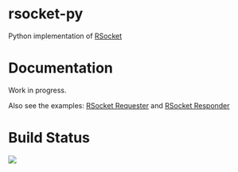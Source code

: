 # rsocket-py

Python implementation of [RSocket](http://rsocket.io)

# Documentation

Work in progress.

Also see the examples:  [RSocket Requester](./examples/client.py) and [RSocket Responder](./examples/server.py)

# Build Status

<a href='https://travis-ci.org/rsocket/rsocket-py/builds'>
    <img src='https://travis-ci.org/rsocket/rsocket-py.svg?branch=master'>
</a>
